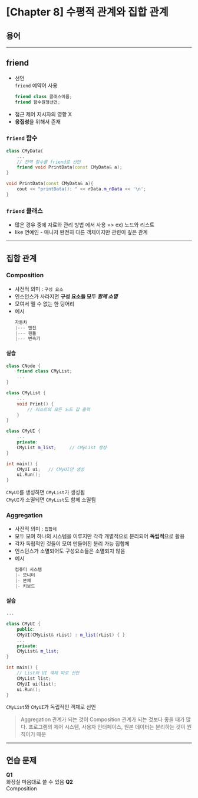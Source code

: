 # [Chapter 8] 수평적 관계와 집합 관계
## 용어

* * *
## friend
* 선언   
    `friend` 예약어 사용
    ```c++
    friend class 클래스이름;
    friend 함수원형선언;
    ``` 
* 접근 제어 지시자의 영향 X
* **응집성**을 위해서 존재
### `friend` 함수
```c++
class CMyData{
    ...
    // 전역 함수를 friend로 선언
    friend void PrintData(const CMyData& a);
}

void PrintData(const CMyData& a){
    cout << "printData(): " << rData.m_nData << '\n';
}
```
### `friend` 클래스
* 많은 경우 중에 자료와 관리 방법 에서 사용
    => ex) 노드와 리스트
* like 연예인 - 매니저
    완전히 다른 객체이지만 관련이 깊은 관계
* * *
## 집합 관계
### Composition
* 사전적 의미 : `구성 요소`
* 인스턴스가 사라지면 **구성 요소들 모두 *함께 소멸***
* 모여서 뗄 수 없는 한 덩어리
* 예시
    ```c++
    자동차
    |--- 엔진
    |--- 핸들
    |--- 변속기
    ```
#### 실습
```c++
class CNode {
    friend class CMyList;
    ...
}

class CMyList {
    ...
    void Print() {
        // 리스트의 모든 노드 값 출력
    }
}

class CMyUI {
    ...
    private:
    CMyList m_list;     // CMyList 생성
}

int main() {
    CMyUI ui;   // CMyUI만 생성
    ui.Run();
}
```
`CMyUI`를 생성하면 `CMyList`가 생성됨   
`CMyUI`가 소멸되면 `CMyList`도 함께 소멸됨
### Aggregation
* 사전적 의미 : `집합체`
* 모두 모여 하나의 시스템을 이루지만 각각 개별적으로 분리되어 **독립적**으로 활용
* 각자 독립적인 것들이 모여 만들어진 분리 가능 집합체
* 인스턴스가 소멸되어도 구성요소들은 소멸되지 않음
* 예시
    ```c++
    컴퓨터 시스템
    |- 모니터
    |- 본체
    |- 키보드
    ```
#### 실습
```c++
...

class CMyUI {
    public:
    CMyUI(CMyList& rList) : m_list(rList) { }
    ...
    private:
    CMyList& m_list;
}

int main() {
    // List와 UI 객체 따로 선언
    CMyList list;
    CMyUI ui(list);
    ui.Run();
}
```
`CMyList`와 `CMyUI`가 독립적인 객체로 선언   
> Aggregation 관계가 되는 것이 Composition 관계가 되는 것보다 좋을 때가 많다.
    프로그램의 제어 시스템, 사용자 인터페이스, 원본 데이터는 분리하는 것이 원칙이기 때문
* * *
## 연습 문제
**Q1**   
화장실 마음대로 쓸 수 있음
**Q2**   
Composition
